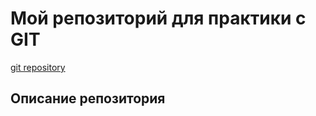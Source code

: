 # Мой репозиторий для практики с GIT

[git repository](https://github.com/Brrovko/sdet-example.git)

## Описание репозитория
